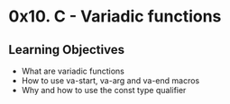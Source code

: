 # 0x10. C - Variadic functions
## Learning Objectives
* What are variadic functions
* How to use va-start, va-arg and va-end macros
* Why and how to use the const type qualifier
